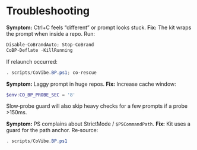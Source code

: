 <!-- status: stub; target: 150+ words -->
<!-- status: stub; target: 150+ words -->
<!-- status: stub; target: 150+ words -->
<!-- status: stub; target: 150+ words -->
<!-- status: stub; target: 150+ words -->
<!-- status: stub; target: 150+ words -->
<!-- status: stub; target: 150+ words -->
# Troubleshooting

**Symptom:** Ctrl+C feels “different” or prompt looks stuck.
**Fix:** The kit wraps the prompt when inside a repo. Run:
```powershell
Disable-CoBrandAuto; Stop-CoBrand
CoBP-Deflate -KillRunning
```
If relaunch occurred:
```powershell
. scripts/CoVibe.BP.ps1; co-rescue
```

**Symptom:** Laggy prompt in huge repos.
**Fix:** Increase cache window:
```powershell
$env:CO_BP_PROBE_SEC = '8'
```
Slow‑probe guard will also skip heavy checks for a few prompts if a probe >150ms.

**Symptom:** PS complains about StrictMode / `$PSCommandPath`.
**Fix:** Kit uses a guard for the path anchor. Re‑source:
```powershell
. scripts/CoVibe.BP.ps1
```











